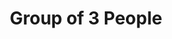---
group: Norma Zen
id: nz3
info: Payment on site. ⚠️ **THE PRICE IS PER PERSON**
price: 40
title: Group of 3 People
---